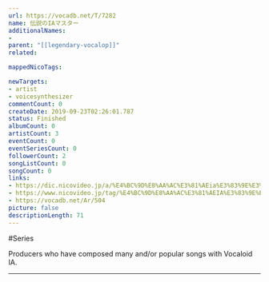 ```yaml
---
url: https://vocadb.net/T/7282
name: 伝説のIAマスター
additionalNames: 
- 
parent: "[[legendary-vocalop]]"
related:

mappedNicoTags:

newTargets:
- artist
- voicesynthesizer
commentCount: 0
createDate: 2019-09-23T02:26:01.787
status: Finished
albumCount: 0
artistCount: 3
eventCount: 0
eventSeriesCount: 0
followerCount: 2
songListCount: 0
songCount: 0
links: 
- https://dic.nicovideo.jp/a/%E4%BC%9D%E8%AA%AC%E3%81%AEia%E3%83%9E%E3%82%B9%E3%82%BF%E3%83%BC
- https://www.nicovideo.jp/tag/%E4%BC%9D%E8%AA%AC%E3%81%AEIA%E3%83%9E%E3%82%B9%E3%82%BF%E3%83%BC
- https://vocadb.net/Ar/504
picture: false
descriptionLength: 71
---
```


#Series

Producers who have composed many and/or popular songs with Vocaloid IA.

---

